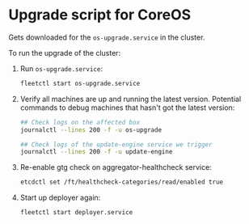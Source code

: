 # Upgrade script for CoreOS

Gets downloaded for the `os-upgrade.service` in the cluster.

To run the upgrade of the cluster:

1. Run `os-upgrade.service`:

    ```sh
    fleetctl start os-upgrade.service
    ```

2. Verify all machines are up and running the latest version. Potential commands to debug machines that hasn't got the latest version:

    ```sh
    ## Check logs on the affected box
    journalctl --lines 200 -f -u os-upgrade
    
    ## Check logs of the update-engine service we trigger
    journalctl --lines 200 -f -u update-engine
    ```

3. Re-enable gtg check on aggregator-healthcheck service:

    ```sh
    etcdctl set /ft/healthcheck-categories/read/enabled true
    ```

4. Start up deployer again:

    ```sh
    fleetctl start deployer.service
    ```
